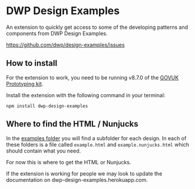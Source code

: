 # DWP Design Examples

An extension to quickly get access to some of the developing patterns and 
components from DWP Design Examples.

https://github.com/dwp/design-examples/issues

## How to install

For the extension to work, you need to be running v8.7.0 of the 
[GOVUK Prototyping kit](https://github.com/alphagov/govuk-prototype-kit).

Install the extension with the following command in your terminal:
```
npm install dwp-design-examples
```

## Where to find the HTML / Nunjucks

In the [examples folder](https://github.com/dwp/dwp-design-examples/tree/master/examples) 
you will find a subfolder for each design. In each of these folders is a file 
called `example.html` and `example.nunjucks.html` which should contain what you 
need.

For now this is where to get the HTML or Nunjucks.

If the extension is working for people we may look to update the documentation 
on dwp-design-examples.herokuapp.com.